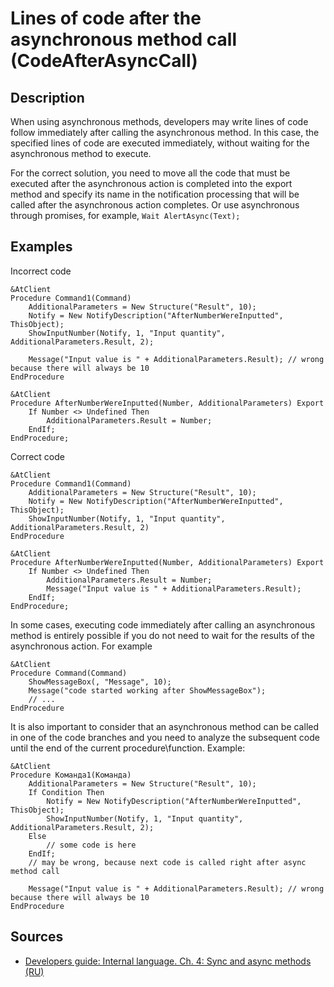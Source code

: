# Lines of code after the asynchronous method call (CodeAfterAsyncCall)

<!-- Блоки выше заполняются автоматически, не трогать -->
## Description
<!-- Описание диагностики заполняется вручную. Необходимо понятным языком описать смысл и схему работу -->
When using asynchronous methods, developers may write lines of code follow immediately after calling the asynchronous method. In this case, the specified lines of code are executed immediately, without waiting for the asynchronous method to execute.

For the correct solution, you need to move all the code that must be executed after the asynchronous action is completed into the export method and specify its name in the notification processing that will be called after the asynchronous action completes. 
Or use asynchronous through promises, for example, `Wait AlertAsync(Text);`

## Examples
<!-- В данном разделе приводятся примеры, на которые диагностика срабатывает, а также можно привести пример, как можно исправить ситуацию -->

Incorrect code
```bsl
&AtClient
Procedure Command1(Command)
    AdditionalParameters = New Structure("Result", 10);
    Notify = New NotifyDescription("AfterNumberWereInputted", ThisObject);
    ShowInputNumber(Notify, 1, "Input quantity", AdditionalParameters.Result, 2);

    Message("Input value is " + AdditionalParameters.Result); // wrong because there will always be 10
EndProcedure

&AtClient
Procedure AfterNumberWereInputted(Number, AdditionalParameters) Export
    If Number <> Undefined Then
        AdditionalParameters.Result = Number;
    EndIf;
EndProcedure;
```

Correct code
```bsl
&AtClient
Procedure Command1(Command)
    AdditionalParameters = New Structure("Result", 10);
    Notify = New NotifyDescription("AfterNumberWereInputted", ThisObject);
    ShowInputNumber(Notify, 1, "Input quantity", AdditionalParameters.Result, 2) 
EndProcedure

&AtClient
Procedure AfterNumberWereInputted(Number, AdditionalParameters) Export
    If Number <> Undefined Then
        AdditionalParameters.Result = Number;
        Message("Input value is " + AdditionalParameters.Result);
    EndIf;
EndProcedure;
```

In some cases, executing code immediately after calling an asynchronous method is entirely possible if you do not need to wait for the results of the asynchronous action. For example
```bsl
&AtClient
Procedure Command(Command)
    ShowMessageBox(, "Message", 10);
    Message("code started working after ShowMessageBox");
    // ...
EndProcedure
```

It is also important to consider that an asynchronous method can be called in one of the code branches and you need to analyze the subsequent code until the end of the current procedure\function. Example:
```bsl
&AtClient
Procedure Команда1(Команда)
    AdditionalParameters = New Structure("Result", 10);
    If Condition Then
        Notify = New NotifyDescription("AfterNumberWereInputted", ThisObject);
        ShowInputNumber(Notify, 1, "Input quantity", AdditionalParameters.Result, 2);
    Else
        // some code is here
    EndIf;
    // may be wrong, because next code is called right after async method call

    Message("Input value is " + AdditionalParameters.Result); // wrong because there will always be 10 
EndProcedure
```

## Sources
<!-- Необходимо указывать ссылки на все источники, из которых почерпнута информация для создания диагностики -->
<!-- Примеры источников

* Source: [Standard: Modules (RU)](https://its.1c.ru/db/v8std#content:456:hdoc)
* Useful information: [Refusal to use modal windows (RU)](https://its.1c.ru/db/metod8dev#content:5272:hdoc)
* Источник: [Cognitive complexity, ver. 1.4](https://www.sonarsource.com/docs/CognitiveComplexity.pdf) -->
- [Developers guide: Internal language. Ch. 4: Sync and async methods (RU)](https://its.1c.ru/db/v8319doc#bookmark:dev:TI000001505)
